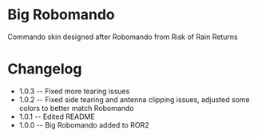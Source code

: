 # Big Robomando
Commando skin designed after Robomando from Risk of Rain Returns

# Changelog
- 1.0.3 -- Fixed more tearing issues
- 1.0.2 -- Fixed side tearing and antenna clipping issues, adjusted some colors to better match Robomando
- 1.0.1 -- Edited README
- 1.0.0 -- Big Robomando added to ROR2